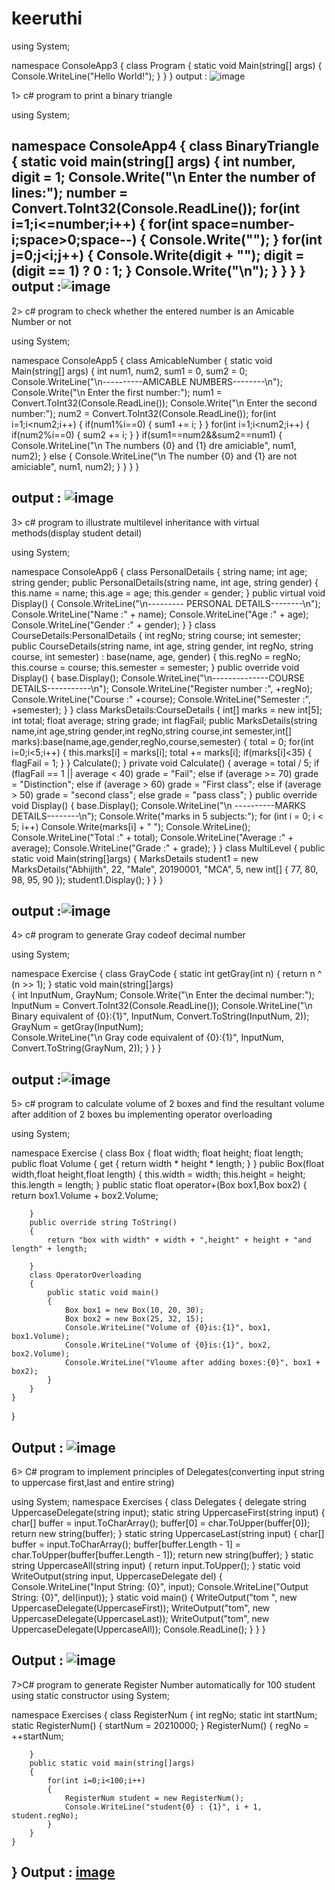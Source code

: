 # keeruthi
using System;

namespace ConsoleApp3
{
    class Program
    {
        static void Main(string[] args)
        {
            Console.WriteLine("Hello World!");
        }
    }
}
 output :  ![image](https://user-images.githubusercontent.com/97940146/154633856-c7a9f826-bb02-4f37-b444-6f0e562224d1.png)

1> c# program to print a binary triangle

using System;

namespace ConsoleApp4
{
    class BinaryTriangle 
    {
        static void main(string[] args)
         {
        int number, digit = 1;
        Console.Write("\n Enter the number of lines:");
        number = Convert.ToInt32(Console.ReadLine());
        for(int i=1;i<=number;i++)
        {
            for(int space=number-i;space>0;space--)
            {
                Console.Write("");
            }
            for(int j=0;j<i;j++)
            {
                Console.Write(digit + "");
                digit = (digit == 1) ? 0 : 1;
            }
            Console.Write("\n");
        }
        }
    }
}
output :![image](https://user-images.githubusercontent.com/97940146/154634513-6641521f-45b3-4246-9e9f-47a13c8e1e5a.png)
----------------------------------------------------------------------------------------------------------------------------------------------------------------------
2> c# program to check whether the entered number is an Amicable Number or not

 using System;

namespace ConsoleApp5
{
    class AmicableNumber
    {
        static void Main(string[] args)
        {
            int num1, num2, sum1 = 0, sum2 = 0;
            Console.WriteLine("\n----------AMICABLE NUMBERS--------\n");
            Console.Write("\n Enter the first number:");
            num1 = Convert.ToInt32(Console.ReadLine());
            Console.Write("\n Enter the second number:");
            num2 = Convert.ToInt32(Console.ReadLine());
        for(int i=1;i<num2;i++)
            {
                if(num1%i==0)
                {
                    sum1 += i;
                }
            }
        for(int i=1;i<num2;i++)
            {
                if(num2%i==0)
                {
                    sum2 += i;
                }
            }
        if(sum1==num2&&sum2==num1)
            {
                Console.WriteLine("\n The numbers {0} and {1} dre amiciable", num1, num2);
            }
        else
            {
                Console.WriteLine("\n The number {0} and {1} are not amiciable", num1, num2);
            }
                }
    }
}

output : ![image](https://user-images.githubusercontent.com/97940146/154636028-d582561f-714f-4aba-94d1-bb67d26c63f6.png)
-------------------------------------------------------------------------------------------------------------------------------------------------------------------------
3> c# program to illustrate multilevel inheritance with virtual methods(display student detail)

using System;

namespace ConsoleApp6
{
    class PersonalDetails 
    {
        string name;
        int age;
        string gender;
        public PersonalDetails(string name, int age, string gender)
        {
            this.name = name;
            this.age = age;
            this.gender = gender;
        }
        public virtual void Display()
        {
            Console.WriteLine("\n--------- PERSONAL DETAILS--------\n");
            Console.WriteLine("Name         :" + name);
            Console.WriteLine("Age       :" + age);
            Console.WriteLine("Gender         :" + gender);
        }
    }
    class CourseDetails:PersonalDetails
    { 
        int regNo;
        string course;
        int semester;
        public CourseDetails(string name, int age, string gender, int regNo, string course, int semester) : base(name, age, gender)
    {
        this.regNo = regNo;
        this.course = course;
        this.semester = semester;
    }
    public override void Display()
    {
        base.Display();
        Console.WriteLine("\n--------------COURSE DETAILS-----------\n");
        Console.WriteLine("Register number        :", +regNo);
        Console.WriteLine("Course        :" +course);
        Console.WriteLine("Semester       :", +semester);
    }
}
 class MarksDetails:CourseDetails
{
    int[] marks = new int[5];
    int total;
    float average;
    string grade;
    int flagFail;
    public MarksDetails(string name,int age,string gender,int regNo,string course,int semester,int[] marks):base(name,age,gender,regNo,course,semester)
    {
        total = 0;
        for(int i=0;i<5;i++)
        {
            this.marks[i] = marks[i];
            total += marks[i];
            if(marks[i]<35)
            {
                flagFail = 1;
            }
        }
        Calculate();
    }
    private void Calculate()
    {
        average = total / 5;
        if (flagFail == 1 || average < 40)
            grade = "Fail";
        else if (average >= 70)
            grade = "Distinction";
        else if (average > 60)
            grade = "First class";
        else if (average > 50)
            grade = "second class";
        else
            grade = "pass class";
    }
    public override void Display()
    {
        base.Display();
        Console.WriteLine("\n ----------MARKS DETAILS--------\n");
        Console.Write("marks in 5 subjects:");
        for (int i = 0; i < 5; i++)
            Console.Write(marks[i] + " ");
        Console.WriteLine();
        Console.WriteLine("Total      :" + total);
        Console.WriteLine("Average       :" + average);
        Console.WriteLine("Grade         :" + grade);
    }
}
class MultiLevel
{
    public static void Main(string[]args)
    {
        MarksDetails student1 = new MarksDetails("Abhijith", 22, "Male", 20190001, "MCA", 5, new int[] { 77, 80, 98, 95, 90 });
            student1.Display();
    }
}
}

output :![image](https://user-images.githubusercontent.com/97940146/154636686-5e114600-3429-4c8e-a569-876435c7f44c.png)
--------------------------------------------------------------------------------------------------------------------------------------------------------------------------
4> c# program to generate Gray codeof decimal number

using System;

namespace Exercise 
{
    class GrayCode 
    {
        static int getGray(int n) 
        {
            return n ^ (n >> 1);
        } 
        static void main(string[]args)  
        {
            int InputNum, GrayNum;
            Console.Write("\n Enter the decimal number:");
            InputNum = Convert.ToInt32(Console.ReadLine());
            Console.WriteLine("\n Binary equivalent of {0}:{1}", InputNum, Convert.ToString(InputNum, 2));
            GrayNum = getGray(InputNum);  
            Console.WriteLine("\n Gray code equivalent of {0}:{1}", InputNum, Convert.ToString(GrayNum, 2));
        }
    }
}

output :![image](https://user-images.githubusercontent.com/97940146/154637209-6ebd7e91-610c-4077-add5-baa1977b0902.png)
-------------------------------------------------------------------------------------------------------------------------------------------------------------------------
5> c# program to calculate volume of 2 boxes and find the resultant volume after addition of 2 boxes bu implementing operator overloading

using System;

namespace Exercise 
{
    class Box
    {
        float width;
        float height;
        float length;
        public float Volume
        {
            get { return width * height * length; }
        }
        public Box(float width,float height,float length)
        {
            this.width = width; 
            this.height = height;
            this.length = length;
        }
        public static float operator+(Box box1,Box box2)
        {
            return box1.Volume + box2.Volume;

        }
        public override string ToString()
        {
            return "box with width" + width + ",height" + height + "and length" + length;

        }
        class OperatorOverloading
        {
            public static void main()
            {
                Box box1 = new Box(10, 20, 30);
                Box box2 = new Box(25, 32, 15);
                Console.WriteLine("Volume of {0}is:{1}", box1, box1.Volume);
                Console.WriteLine("Volume of {0}is:{1}", box2, box2.Volume);
                Console.WriteLine("Vloume after adding boxes:{0}", box1 + box2);
            }
        }
    }
}

Output : ![image](https://user-images.githubusercontent.com/97940146/155665064-dcc06aaf-fb44-4c7d-826c-1654dc69b92b.png)
-------------------------------------------------------------------------------------------------------------------------------------------------------------------------
6> C# program to implement principles of Delegates(converting input string to uppercase first,last and entire string)

using System;
namespace Exercises
{
    class Delegates
    {
        delegate string UppercaseDelegate(string input);
        static string UppercaseFirst(string input)
        {
            char[] buffer = input.ToCharArray();
            buffer[0] = char.ToUpper(buffer[0]);
            return new string(buffer);
        }
        static string UppercaseLast(string input)
        {
            char[] buffer = input.ToCharArray();
            buffer[buffer.Length - 1] = char.ToUpper(buffer[buffer.Length - 1]); return new string(buffer);
        }
        static string UppercaseAll(string input)
        {
            return input.ToUpper();
        }
        static void WriteOutput(string input, UppercaseDelegate del)
        {
            Console.WriteLine("Input String: {0}", input);
            Console.WriteLine("Output String: {0}", del(input));
        }
        static void main() 
        {
            WriteOutput("tom ", new UppercaseDelegate(UppercaseFirst));
            WriteOutput("tom", new UppercaseDelegate(UppercaseLast));
            WriteOutput("tom", new UppercaseDelegate(UppercaseAll));
            Console.ReadLine();
        }
    }
}

Output : ![image](https://user-images.githubusercontent.com/97940146/155665637-a053a1bb-1327-44f8-b8c7-4a73fdb47243.png)
---------------------------------------------------------------------------------------------------------------------------------------------------------------------------

7>C# program to generate Register Number automatically for 100 student using static constructor
using System;

namespace Exercises 
{
    class RegisterNum
    {
        int regNo;
        static int startNum;
        static RegisterNum()
        {
            startNum = 20210000;
        }
        RegisterNum()
        {
            regNo = ++startNum;

        }
        public static void main(string[]args)
        {
            for(int i=0;i<100;i++)
            {
                RegisterNum student = new RegisterNum();
                Console.WriteLine("student{0} : {1}", i + 1, student.regNo);
            }
        }
    }
}
Output : [image](https://user-images.githubusercontent.com/97940146/155666316-26339e46-dd63-4b32-b508-631315106c71.png)
-------------------------------------------------------------------------------------------------------------------------------------------------------------------------
